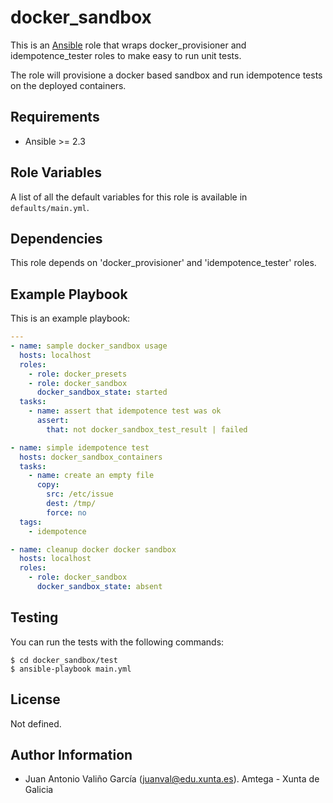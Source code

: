 # docker_sandbox

This is an [Ansible](http://www.ansible.com) role that wraps docker_provisioner and idempotence_tester roles to make easy to run unit tests.

The role will provisione a docker based sandbox and run idempotence tests on the deployed containers.

## Requirements

- Ansible >= 2.3

## Role Variables

A list of all the default variables for this role is available in `defaults/main.yml`.

## Dependencies

This role depends on 'docker_provisioner' and 'idempotence_tester' roles.

## Example Playbook

This is an example playbook:

```yaml
---
- name: sample docker_sandbox usage
  hosts: localhost
  roles:
    - role: docker_presets
    - role: docker_sandbox
      docker_sandbox_state: started
  tasks:
    - name: assert that idempotence test was ok
      assert:
        that: not docker_sandbox_test_result | failed

- name: simple idempotence test
  hosts: docker_sandbox_containers
  tasks:
    - name: create an empty file
      copy:
        src: /etc/issue
        dest: /tmp/
        force: no
  tags:
    - idempotence

- name: cleanup docker docker sandbox
  hosts: localhost
  roles:
    - role: docker_sandbox
      docker_sandbox_state: absent
```

## Testing

You can run the tests with the following commands:

```shell
$ cd docker_sandbox/test
$ ansible-playbook main.yml
```

## License

Not defined.

## Author Information

- Juan Antonio Valiño García ([juanval@edu.xunta.es](mailto:juanval@edu.xunta.es)). Amtega - Xunta de Galicia
